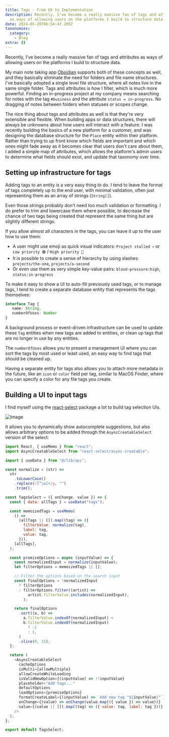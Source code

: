 ```yaml
---
title: Tags - From UX to Implementation
description: Recently, I've become a really massive fan of tags and attributes
  as ways of allowing users on the platforms I build to structure data.
date: 2024-05-20T06:54:47.205Z
taxonomies:
  category:
    - Blog
extra: {}
---
```


Recently, I've become a really massive fan of tags and attributes as ways of allowing users on the platforms I build to structure data. 

My main note taking app [Obsidian](https://obsidian.md) supports both of these concepts as well, and they basically eliminate the need for folders and file name structures. I've basically adopted a single level file structure, where all notes live in the same single folder. Tags and attributes is how I filter, which is much more powerful. Finding an in-progress project at my company means searching for notes with the tag `#business` and the attribute `status = in-progress`. No dragging of notes between folders when statuses or scopes change.

The nice thing about tags and attributes as well is that they're very extensible and flexible. When building apps or data structures, there will always be unknowns about how users will interact with a feature. I was recently building the basics of a new platform for a customer, and was designing the database structure for the `Place` entity within their platform. Rather than trying to up front know which fields are important and which ones might fade away as it becomes clear that users don't care about them, I added a simple map of attributes, which allows the platform's admin users to determine what fields should exist, and update that taxonomy over time.

## Setting up infrastructure for tags
Adding tags to an entity is a very easy thing to do. I tend to leave the format of tags completely up to the end user, with minimal validation, often just representing them as an array of strings (`String[]`). 

Even those strings probably don't need too much validation or formatting. I do prefer to trim and lowercase them where possible, to decrease the chance of two tags being created that represent the same thing but are slightly different strings.

If you allow almost all characters in the tags, you can leave it up to the user how to use them:

- A user might use emoji as quick visual indicators: `Project stalled 💀` or `Low priority 🟢` / `High priority 🔴`
- It is possible to create a sense of hierarchy by using slashes: `projects/the-one`, `projects/a-second`
- Or even use them as very simple key-value pairs: `blood-pressure:high`, `status:in-progress`

To make it easy to show a UI to auto-fill previously used tags, or to manage tags, I tend to create a separate database entity that represents the tags themselves:

```ts
interface Tag {
   name: String,
   numberOfUses: Number
}
```

A background process or event-driven infrastructure can be used to update these `Tag` entities when new tags are added to entities, or clean up tags that are no longer in use by any entities.

The `numberOfUses` allows you to present a management UI where you can sort the tags by most used or least used, an easy way to find tags that should be cleaned up.

Having a separate entity for tags also allows you to attach more metadata in the future, like an `icon` or `color` field per tag, similar to MacOS Finder, where you can specify a color for any file tags you create.

## Building a UI to input tags

I find myself using the [react-select](https://react-select.com) package a lot to build tag selection UIs. 

<img src="https://mirri.link/uR_JD_u" alt="Image" />

It allows you to dynamically show autocomplete suggestions, but also allows arbitrary options to be added through the `AsyncCreatableSelect` version of the select:

```js
import React, { useMemo } from "react";
import AsyncCreatableSelect from "react-select/async-creatable";

import { useData } from "@/lib/api";

const normalize = (str) =>
  str
    .toLowerCase()
    .replace(/[^\w]+/g, "")
    .trim();

const TagsSelect = ({ onChange, value }) => {
  const { data: allTags } = useData("tags");

  const memoizedTags = useMemo(
    () =>
      (allTags || []).map((tag) => ({
        filterValue: normalize(tag),
        label: tag,
        value: tag,
      })),
    [allTags],
  );

  const promiseOptions = async (inputValue) => {
    const normalizedInput = normalize(inputValue);
    let filterOptions = memoizedTags || [];

    // Filter the options based on the search input
    const finalOptions = !normalizedInput
      ? filterOptions
      : filterOptions.filter((artist) =>
          artist.filterValue.includes(normalizedInput),
        );

    return finalOptions
      .sort((a, b) =>
        a.filterValue.indexOf(normalizedInput) <
        b.filterValue.indexOf(normalizedInput)
          ? -1
          : 1,
      )
      .slice(0, 15);
  };

  return (
    <AsyncCreatableSelect
      cacheOptions
      isMulti={allowMultiple}
      allowCreateWhileLoading
      isValidNewOption={(inputValue) => !!inputValue}
      placeholder="Add tags..."
      defaultOptions
      loadOptions={promiseOptions}
      formatCreateLabel={(inputValue) => `Add new tag "${inputValue}"`}
      onChange={(value) => onChange(value.map(({ value }) => value))}
      value={(value || []).map((tag) => ({ value: tag, label: tag }))}
    />
  );
};

export default TagsSelect;
```

<style>a[href="#internal-link"] { color: #9b9b9b; text-decoration: none !important; }</style>